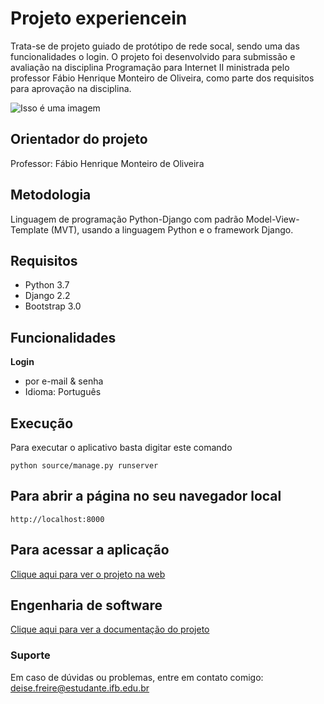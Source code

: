# Projeto experiencein

Trata-se de projeto guiado de protótipo de rede socal, sendo uma das funcionalidades o login. O projeto foi desenvolvido para submissão e avaliação na disciplina Programação para Internet II ministrada pelo professor Fábio Henrique Monteiro de Oliveira, como parte dos requisitos para aprovação na disciplina.

![Isso é uma imagem](https://s3.amazonaws.com/caelum-online-public/django/img/11/login.png)


## **Orientador do projeto**

Professor: Fábio Henrique Monteiro de Oliveira

## **Metodologia**
Linguagem de programação Python-Django com padrão Model-View-Template (MVT), usando a linguagem Python e o framework Django.

## **Requisitos**
- Python 3.7
- Django 2.2
- Bootstrap 3.0

## **Funcionalidades**
**Login**
- por e-mail & senha
- Idioma: Português

## **Execução**
Para executar o aplicativo basta digitar este comando
```
python source/manage.py runserver
```
## Para abrir a página no seu navegador local 
`http://localhost:8000`

## **Para acessar a aplicação**
[Clique aqui para ver o projeto na web](http://deisefreire.pythonanywhere.com/login/?next=/)

## **Engenharia de software**
[Clique aqui para ver a documentação do projeto]([https://docs.google.com/document/d/1vjUeSGtcDHyeCTOdQ5ApnigkOrYZhB_tXEpiXrW_CHE/edit](https://docs.google.com/document/d/1vjUeSGtcDHyeCTOdQ5ApnigkOrYZhB_tXEpiXrW_CHE/edit?usp=sharing))

### **Suporte**
Em caso de dúvidas ou problemas, entre em contato comigo: deise.freire@estudante.ifb.edu.br
